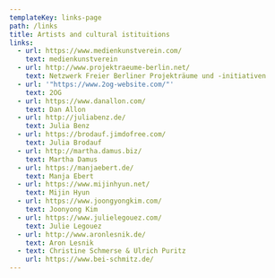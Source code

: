 ```yaml
---
templateKey: links-page
path: /links
title: Artists and cultural istituitions
links:
  - url: https://www.medienkunstverein.com/
    text: medienkunstverein
  - url: http://www.projektraeume-berlin.net/
    text: Netzwerk Freier Berliner Projekträume und -initiativen
  - url: '"https://www.2og-website.com/"'
    text: 2OG
  - url: https://www.danallon.com/
    text: Dan Allon
  - url: http://juliabenz.de/
    text: Julia Benz
  - url: https://brodauf.jimdofree.com/
    text: Julia Brodauf
  - url: http://martha.damus.biz/
    text: Martha Damus
  - url: https://manjaebert.de/
    text: Manja Ebert
  - url: https://www.mijinhyun.net/
    text: Mijin Hyun
  - url: https://www.joongyongkim.com/
    text: Joonyong Kim
  - url: https://www.julielegouez.com/
    text: Julie Legouez
  - url: http://www.aronlesnik.de/
    text: Aron Lesnik
  - text: Christine Schmerse & Ulrich Puritz
    url: https://www.bei-schmitz.de/
---
```

